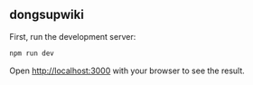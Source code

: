 ## dongsupwiki

First, run the development server:

```bash
npm run dev
```

Open [http://localhost:3000](http://localhost:3000) with your browser to see the result.

